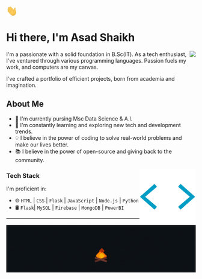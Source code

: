 <img src="Hi.gif" align="center" width="30"/> <h1> Hi there, I'm Asad Shaikh </h1>

<img align="right" height="125"  src='./desk.gif'/>

I'm a passionate  with a solid foundation in B.Sc(IT). As a tech enthusiast, I've ventured through various programming languages. Passion fuels my work, and computers are my canvas.

I've crafted a portfolio of efficient projects, born from academia and imagination.

<h2> About Me </h2>

- 🔭 I'm currently pursing Msc Data Science & A.I.
- 🌱 I'm constantly learning and exploring new tech and development trends.
- 💡 I believe in the power of coding to solve real-world problems and make our lives better.
- 📚 I believe in the power of open-source and giving back to the community.

<img align="right" height="150"  src='./skills.gif'/>

### Tech Stack 

I'm proficient in:

- 🌐 `HTML` | `CSS` | `Flask` | `JavaScript` | `Node.js` | `Python`
- 🛢️  `Flask`| `MySQL` | `Firebase` | `MongoDB` | `PowerBI`  
---
![Bonfire GIF](./BonFire.gif) 
